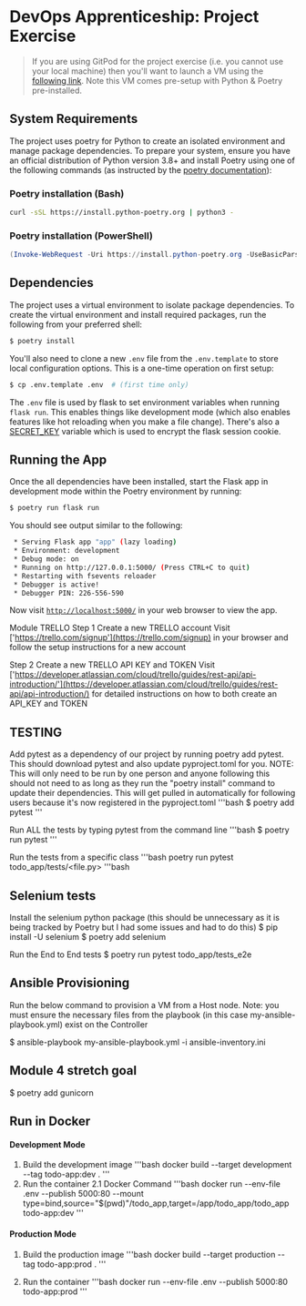 # DevOps Apprenticeship: Project Exercise

> If you are using GitPod for the project exercise (i.e. you cannot use your local machine) then you'll want to launch a VM using the [following link](https://gitpod.io/#https://github.com/CorndelWithSoftwire/DevOps-Course-Starter). Note this VM comes pre-setup with Python & Poetry pre-installed.

## System Requirements

The project uses poetry for Python to create an isolated environment and manage package dependencies. To prepare your system, ensure you have an official distribution of Python version 3.8+ and install Poetry using one of the following commands (as instructed by the [poetry documentation](https://python-poetry.org/docs/#system-requirements)):

### Poetry installation (Bash)

```bash
curl -sSL https://install.python-poetry.org | python3 -
```

### Poetry installation (PowerShell)

```powershell
(Invoke-WebRequest -Uri https://install.python-poetry.org -UseBasicParsing).Content | py -
```

## Dependencies

The project uses a virtual environment to isolate package dependencies. To create the virtual environment and install required packages, run the following from your preferred shell:

```bash
$ poetry install
```

You'll also need to clone a new `.env` file from the `.env.template` to store local configuration options. This is a one-time operation on first setup:

```bash
$ cp .env.template .env  # (first time only)
```

The `.env` file is used by flask to set environment variables when running `flask run`. This enables things like development mode (which also enables features like hot reloading when you make a file change). There's also a [SECRET_KEY](https://flask.palletsprojects.com/en/1.1.x/config/#SECRET_KEY) variable which is used to encrypt the flask session cookie.

## Running the App

Once the all dependencies have been installed, start the Flask app in development mode within the Poetry environment by running:
```bash
$ poetry run flask run
```

You should see output similar to the following:
```bash
 * Serving Flask app "app" (lazy loading)
 * Environment: development
 * Debug mode: on
 * Running on http://127.0.0.1:5000/ (Press CTRL+C to quit)
 * Restarting with fsevents reloader
 * Debugger is active!
 * Debugger PIN: 226-556-590
```
Now visit [`http://localhost:5000/`](http://localhost:5000/) in your web browser to view the app.

Module
TRELLO
Step 1
Create a new TRELLO account
Visit ['https://trello.com/signup'](https://trello.com/signup) in your browser and follow the setup instructions for a new account

Step 2
Create a new TRELLO API KEY and TOKEN
Visit ['https://developer.atlassian.com/cloud/trello/guides/rest-api/api-introduction/'](https://developer.atlassian.com/cloud/trello/guides/rest-api/api-introduction/) for detailed instructions on how to both create an API_KEY and TOKEN

## TESTING
Add pytest as a dependency of our project by running poetry add pytest. This should download pytest and also update pyproject.toml for you.
NOTE: This will only need to be run by one person and anyone following this should not need to as long as they run the "poetry install" command to update their dependencies.
This will get pulled in automatically for following users because it's now registered in the pyproject.toml
'''bash
$ poetry add pytest
'''

Run ALL the tests by typing pytest from the command line
'''bash
$ poetry run pytest
'''

Run the tests from a specific class
'''bash
poetry run pytest todo_app/tests/<file.py>
'''bash

## Selenium tests
Install the selenium python package (this should be unnecessary as it is being tracked by Poetry but I had some issues and had to do this)
$ pip install -U selenium
$ poetry add selenium

Run the End to End tests
$ poetry run pytest todo_app/tests_e2e

## Ansible Provisioning
Run the below command to provision a VM from a Host node.
Note: you must ensure the necessary files from the playbook (in this case my-ansible-playbook.yml)
exist on the Controller

$ ansible-playbook my-ansible-playbook.yml -i ansible-inventory.ini

## Module 4 stretch goal

$ poetry add gunicorn

## Run in Docker

#### Development Mode

1. Build the development image
   '''bash
   docker build --target development --tag todo-app:dev .
   '''
2. Run the container 
   2.1 Docker Command
   '''bash
   docker run --env-file .env --publish 5000:80 --mount type=bind,source="$(pwd)"/todo_app,target=/app/todo_app/todo_app todo-app:dev
   '''

#### Production Mode
1. Build the production image
   '''bash
   docker build --target production --tag todo-app:prod .
   '''

2. Run the container
   '''bash
   docker run --env-file .env --publish 5000:80 todo-app:prod
   '''
